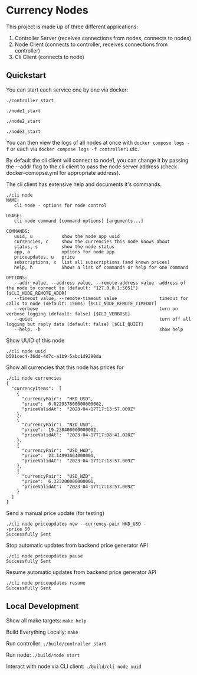 # Currency Nodes

This project is made up of three different applications:
1. Controller Server (receives connections from nodes, connects to nodes)
2. Node Client (connects to controller, receives connections from controller)
3. Cli Client (connects to node)

## Quickstart

You can start each service one by one via docker:

`./controller_start`

`./node1_start`

`./node2_start`

`./node3_start`

You can then view the logs of all nodes at once with `docker compose logs -f` or each via `docker compose logs -f controller1` etc.

By default the cli client will connect to node1, you can change it by passing the --addr flag to the cli client to pass the node server address (check docker-comopse.yml for appropriate address).

The cli client has extensive help and documents it's commands.

```
./cli node
NAME:
   cli node - options for node control

USAGE:
   cli node command [command options] [arguments...]

COMMANDS:
   uuid, u           show the node app uuid
   currencies, c     show the currencies this node knows about
   status, s         show the node status
   app, a            options for node app
   priceupdates, u   price
   subscriptions, c  list all subscriptions (and known prices)
   help, h           Shows a list of commands or help for one command

OPTIONS:
   --addr value, --address value, --remote-address value  address of the node to connect to (default: "127.0.0.1:5051") [$CLI_NODE_REMOTE_ADDR]
   --timeout value, --remote-timeout value                timeout for calls to node (default: 150ms) [$CLI_NODE_REMOTE_TIMEOUT]
   --verbose                                              turn on verbose logging (default: false) [$CLI_VERBOSE]
   --quiet                                                turn off all logging but reply data (default: false) [$CLI_QUIET]
   --help, -h                                             show help
```

Show UUID of this node

```
./cli node uuid
b501cec4-36dd-4d7c-a1b9-5abc1d9290da
```

Show all currencies that this node has prices for

```
./cli node currencies
{
  "currencyItems":  [
    {
      "currencyPair":  "HKD_USD",
      "price":  0.022937600000000002,
      "priceValidAt":  "2023-04-17T17:13:57.009Z"
    },
    {
      "currencyPair":  "NZD_USD",
      "price":  19.238400000000002,
      "priceValidAt":  "2023-04-17T17:08:41.020Z"
    },
    {
      "currencyPair":  "USD_HKD",
      "price":  23.14993664000001,
      "priceValidAt":  "2023-04-17T17:13:57.009Z"
    },
    {
      "currencyPair":  "USD_NZD",
      "price":  6.323200000000001,
      "priceValidAt":  "2023-04-17T17:13:57.009Z"
    }
  ]
}
```

Send a manual price update (for testing)

```
./cli node priceupdates new --currency-pair HKD_USD -
-price 50
Successfully Sent
```

Stop automatic updates from backend price generator API

```
./cli node priceupdates pause
Successfully Sent
```

Resume automatic updates from backend price generator API

```
./cli node priceupdates resume
Successfully Sent
```

## Local Development

Show all make targets: `make help`

Build Everything Locally: `make`

Run controller: `./build/controller start`

Run node: `./build/node start`

Interact with node via CLI client: `./build/cli node uuid`
